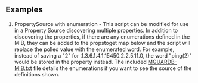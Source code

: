 ## Examples
1. PropertySource with enumeration - This script can be modified for use in a Property Source discovering multiple properties. In addition to discovering the properties, if there are any enumerations defined in the MIB, they can be added to the propstoget map below and the script will replace the polled value with the enumerated word. For example, instead of saving a "2" for .1.3.6.1.4.1.15450.2.2.5.11.0, the word "ping(2)" would be stored in the property instead. The included [MGUARDB-MIB.txt](MGUARD-MIB.txt) file details the enumerations if you want to see the source of the definitions shown.
